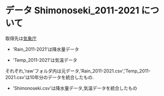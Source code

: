 # データ Shimonoseki_2011-2021 について
取得先は[気象庁](https://www.data.jma.go.jp/gmd/risk/obsdl/index.php)

+ 'Rain_2011-2021'は降水量データ

+ 'Temp_2011-2021'は気温データ

それぞれ,'raw'フォルダ内は元データ,'Rain_2011-2021.csv','Temp_2011-2021.csv'は10年分のデータを統合したもの.

+ 'Shimonoseki.csv'は降水量データ,気温データを統合したもの